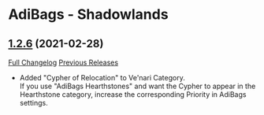 # AdiBags - Shadowlands

## [1.2.6](https://github.com/Zottelchen/adibags-shadowlands/tree/1.2.6) (2021-02-28)
[Full Changelog](https://github.com/Zottelchen/adibags-shadowlands/compare/1.2.5...1.2.6) [Previous Releases](https://github.com/Zottelchen/adibags-shadowlands/releases)

- Added "Cypher of Relocation" to Ve'nari Category.  
    If you use "AdiBags Hearthstones" and want the Cypher to appear in the Hearthstone category, increase the corresponding Priority in AdiBags settings.  